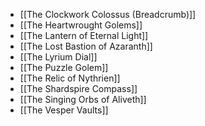 - [[The Clockwork Colossus (Breadcrumb)]]
- [[The Heartwrought Golems]]
- [[The Lantern of Eternal Light]]
- [[The Lost Bastion of Azaranth]]
- [[The Lyrium Dial]]
- [[The Puzzle Golem]]
- [[The Relic of Nythrien]]
- [[The Shardspire Compass]]
- [[The Singing Orbs of Aliveth]]
- [[The Vesper Vaults]]